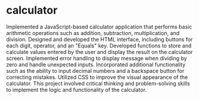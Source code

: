 # calculator
Implemented a JavaScript-based calculator application that performs basic arithmetic operations such as addition, subtraction, multiplication, and division. Designed and developed the HTML interface, including buttons for each digit, operator, and an "Equals" key. Developed functions to store and calculate values entered by the user and display the result on the calculator screen. Implemented error handling to display message when dividing by zero and handle unexpected inputs. Incorporated additional functionality such as the ability to input decimal numbers and a backspace button for correcting mistakes. Utilized CSS to improve the visual appearance of the calculator. This project involved critical thinking and problem-solving skills to implement the logic and functionality of the calculator.